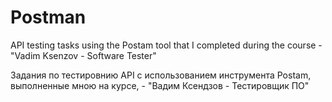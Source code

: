 # Postman
API testing tasks using the Postam tool that I completed during the course - "Vadim Ksenzov - Software Tester"

Задания по тестировнию API с использованием инструмента Postam, выполненные мною на курсе, - "Вадим Ксендзов - Тестировщик ПО"
